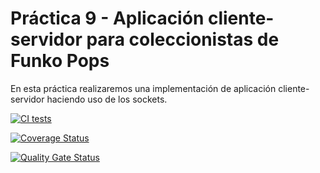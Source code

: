 # Práctica 9 - Aplicación cliente-servidor para coleccionistas de Funko Pops

En esta práctica realizaremos una implementación de aplicación cliente-servidor haciendo uso de los sockets.

[![CI tests](https://github.com/ULL-ESIT-INF-DSI-2425/prct09-sockets-funko-app-Sandroleonn/actions/workflows/ci.yml/badge.svg)](https://github.com/ULL-ESIT-INF-DSI-2425/prct09-sockets-funko-app-Sandroleonn/actions/workflows/ci.yml)

[![Coverage Status](https://coveralls.io/repos/github/ULL-ESIT-INF-DSI-2425/prct09-sockets-funko-app-Sandroleonn/badge.svg?branch=main)](https://coveralls.io/github/ULL-ESIT-INF-DSI-2425/prct09-sockets-funko-app-Sandroleonn?branch=main)

[![Quality Gate Status](https://sonarcloud.io/api/project_badges/measure?project=ULL-ESIT-INF-DSI-2425_prct09-sockets-funko-app-Sandroleonn&metric=alert_status)](https://sonarcloud.io/summary/new_code?id=ULL-ESIT-INF-DSI-2425_prct09-sockets-funko-app-Sandroleonn)
